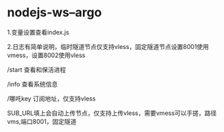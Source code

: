 # nodejs-ws–argo

1.变量设置查看index.js

2.日志有简单说明，临时隧道节点仅支持vless，固定隧道节点设置8001使用vmess，设置8002使用vless

/start 查看和保活进程

/info 查看系统信息

/哪吒key 订阅地址，仅支持vless

SUB_URL填上会自动上传节点，仅支持上传vless，需要vmess可以手搓，路径vms,端口8001，固定隧道
